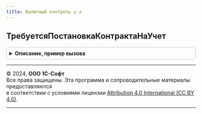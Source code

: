 ```yaml
---
title: Валютный контроль у х
---
```



## ТребуетсяПостановкаКонтрактаНаУчет
<details style="margin: 1em 0; padding: 0.5em; border: 1px solid #ccc; border-radius: 6px;">

<summary style="font-weight: bold; cursor: pointer;">Описание, пример вызова</summary>

```bsl

Функция ТребуетсяПостановкаКонтрактаНаУчет(ВидДоговораУХ, СуммаДоговора, ВалютаВзаиморасчетов, ДатаДоговора) Экспорт
```

Пример вызова
```bsl
Результат = ВалютныйКонтрольУХ.ТребуетсяПостановкаКонтрактаНаУчет(ВидДоговораУХ, СуммаДоговора, ВалютаВзаиморасчетов, ДатаДоговора) 
```
</details>

---

© 2024, **ООО 1С-Софт**  
Все права защищены. Эта программа и сопроводительные материалы предоставляются  
в соответствии с условиями лицензии [Attribution 4.0 International (CC BY 4.0)](https://creativecommons.org/licenses/by/4.0/legalcode).

---
